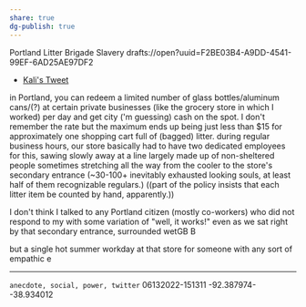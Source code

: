 ```yaml
---
share: true
dg-publish: true
---
```

Portland Litter Brigade Slavery
drafts://open?uuid=F2BE03B4-A9DD-4541-99EF-6AD25AE97DF2

- [Kali's Tweet](https://twitter.com/kaliiibratiiion/status/1536421338948292608)

in Portland, you can redeem a limited number of glass bottles/aluminum cans/(?) at certain private businesses (like the grocery store in which I worked) per day and get city ('m guessing) cash on the spot. I don't remember the rate but the maximum ends up being just less than $15 for approximately one shopping cart full of (bagged) litter. during regular business hours, our store basically had to have two dedicated employees for this, sawing slowly away at a line largely made up of non-sheltered people sometimes stretching all the way from the cooler to the store's secondary entrance (~30-100+ inevitably exhausted looking souls, at least half of them recognizable regulars.) ((part of the policy insists that each litter item be counted by hand, apparently.))

I don't think I talked to any Portland citizen (mostly co-workers) who did not respond to my with some variation of "well, it works!" even as we sat right by that secondary entrance, surrounded 	wetGB B 

but a single hot summer workday at that store for someone with any sort of empathic e

---

`anecdote, social, power, twitter`
06132022-151311
-92.387974--38.934012